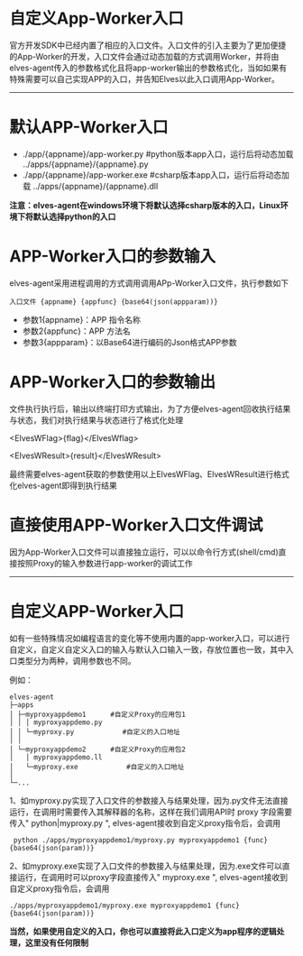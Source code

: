 # 自定义App-Worker入口

官方开发SDK中已经内置了相应的入口文件。入口文件的引入主要为了更加便捷的App-Worker的开发，入口文件会通过动态加载的方式调用Worker，并将由elves-agent传入的参数格式化且将app-worker输出的参数格式化，当如如果有特殊需要可以自己实现APP的入口，并告知Elves以此入口调用App-Worker。

---

# 默认APP-Worker入口

* ./app/{appname}/app-worker.py \#python版本app入口，运行后将动态加载 ../apps/{appname}/{appname}.py
* ./app/{appname}/app-worker.exe \#csharp版本app入口，运行后将动态加载 ../apps/{appname}/{appname}.dll

**注意：elves-agent在windows环境下将默认选择csharp版本的入口，Linux环境下将默认选择python的入口**

# APP-Worker入口的参数输入

elves-agent采用进程调用的方式调用调用APp-Worker入口文件，执行参数如下

```
入口文件 {appname} {appfunc} {base64(json(appparam))}
```

* 参数1{appname}：APP 指令名称
* 参数2{appfunc}：APP 方法名
* 参数3{appparam}：以Base64进行编码的Json格式APP参数

# APP-Worker入口的参数输出

文件执行执行后，输出以终端打印方式输出，为了方便elves-agent回收执行结果与状态，我们对执行结果与状态进行了格式化处理

&lt;ElvesWFlag&gt;{flag}&lt;/ElvesWflag&gt;

&lt;ElvesWResult&gt;{result}&lt;/ElvesWResult&gt;

最终需要elves-agent获取的参数使用以上ElvesWFlag、ElvesWResult进行格式化elves-agent即得到执行结果

# 直接使用APP-Worker入口文件调试

因为App-Worker入口文件可以直接独立运行，可以以命令行方式\(shell/cmd\)直接按照Proxy的输入参数进行app-worker的调试工作

---

# 自定义APP-Worker入口

如有一些特殊情况如编程语言的变化等不使用内置的app-worker入口，可以进行自定义，自定义自定义入口的输入与默认入口输入一致，存放位置也一致，其中入口类型分为两种，调用参数也不同。

例如：

```
elves-agent
├─apps 
│ ├─myproxyappdemo1      #自定义Proxy的应用包1
│ │ │ myproxyappdemo.py    
│ │ └─myproxy.py            #自定义的入口地址
│ │
│ └─myproxyappdemo2      #自定义Proxy的应用包2
│   │ myproxyappdemo.ll    
│   └─myproxy.exe            #自定义的入口地址
│
└─...
```

1、如myproxy.py实现了入口文件的参数接入与结果处理，因为.py文件无法直接运行，在调用时需要传入其解释器的名称，这样在我们调用API时 proxy 字段需要传入" python\|myproxy.py ", elves-agent接收到自定义proxy指令后，会调用

```
 python ./apps/myproxyappdemo1/myproxy.py myproxyappdemo1 {func} {base64(json(param))}
```

2、如myproxy.exe实现了入口文件的参数接入与结果处理，因为.exe文件可以直接运行，在调用时可以proxy字段直接传入" myproxy.exe ", elves-agent接收到自定义proxy指令后，会调用

```
./apps/myproxyappdemo1/myproxy.exe myproxyappdemo1 {func} {base64(json(param))}
```

**当然，如果使用自定义的入口，你也可以直接将此入口定义为app程序的逻辑处理，这里没有任何限制**

